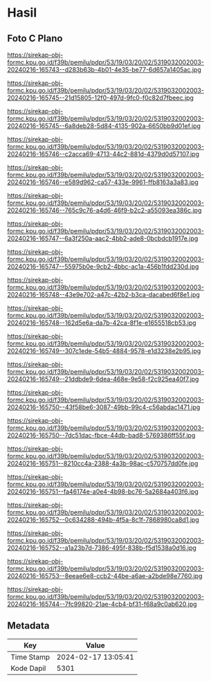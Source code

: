 # Hasil

## Foto C Plano

https://sirekap-obj-formc.kpu.go.id/f39b/pemilu/pdpr/53/19/03/20/02/5319032002003-20240216-165743--d283b63b-4b01-4e35-be77-6d657a1405ac.jpg

https://sirekap-obj-formc.kpu.go.id/f39b/pemilu/pdpr/53/19/03/20/02/5319032002003-20240216-165745--21d15805-12f0-497d-9fc0-f0c82d7fbeec.jpg

https://sirekap-obj-formc.kpu.go.id/f39b/pemilu/pdpr/53/19/03/20/02/5319032002003-20240216-165745--6a8deb28-5d84-4135-902a-6650bb9d01ef.jpg

https://sirekap-obj-formc.kpu.go.id/f39b/pemilu/pdpr/53/19/03/20/02/5319032002003-20240216-165746--c2acca69-4713-44c2-881d-4379d0d57107.jpg

https://sirekap-obj-formc.kpu.go.id/f39b/pemilu/pdpr/53/19/03/20/02/5319032002003-20240216-165746--e589d962-ca57-433e-9961-ffb8163a3a83.jpg

https://sirekap-obj-formc.kpu.go.id/f39b/pemilu/pdpr/53/19/03/20/02/5319032002003-20240216-165746--765c9c76-a4d6-46f9-b2c2-a55093ea386c.jpg

https://sirekap-obj-formc.kpu.go.id/f39b/pemilu/pdpr/53/19/03/20/02/5319032002003-20240216-165747--6a3f250a-aac2-4bb2-ade8-0bcbdcb1917e.jpg

https://sirekap-obj-formc.kpu.go.id/f39b/pemilu/pdpr/53/19/03/20/02/5319032002003-20240216-165747--55975b0e-9cb2-4bbc-ac1a-456b1fdd230d.jpg

https://sirekap-obj-formc.kpu.go.id/f39b/pemilu/pdpr/53/19/03/20/02/5319032002003-20240216-165748--43e9e702-a47c-42b2-b3ca-dacabed6f8e1.jpg

https://sirekap-obj-formc.kpu.go.id/f39b/pemilu/pdpr/53/19/03/20/02/5319032002003-20240216-165748--162d5e6a-da7b-42ca-8f1e-e1655518cb53.jpg

https://sirekap-obj-formc.kpu.go.id/f39b/pemilu/pdpr/53/19/03/20/02/5319032002003-20240216-165749--307c1ede-54b5-4884-9578-e1d3238e2b95.jpg

https://sirekap-obj-formc.kpu.go.id/f39b/pemilu/pdpr/53/19/03/20/02/5319032002003-20240216-165749--21ddbde9-6dea-468e-9e58-f2c925ea40f7.jpg

https://sirekap-obj-formc.kpu.go.id/f39b/pemilu/pdpr/53/19/03/20/02/5319032002003-20240216-165750--43f58be6-3087-49bb-99c4-c56abdac1471.jpg

https://sirekap-obj-formc.kpu.go.id/f39b/pemilu/pdpr/53/19/03/20/02/5319032002003-20240216-165750--7dc51dac-fbce-44db-bad8-5769386ff55f.jpg

https://sirekap-obj-formc.kpu.go.id/f39b/pemilu/pdpr/53/19/03/20/02/5319032002003-20240216-165751--8210cc4a-2388-4a3b-98ac-c570757dd0fe.jpg

https://sirekap-obj-formc.kpu.go.id/f39b/pemilu/pdpr/53/19/03/20/02/5319032002003-20240216-165751--fa46174e-a0e4-4b98-bc76-5a2684a403f6.jpg

https://sirekap-obj-formc.kpu.go.id/f39b/pemilu/pdpr/53/19/03/20/02/5319032002003-20240216-165752--0c634288-494b-4f5a-8c1f-7868980ca8d1.jpg

https://sirekap-obj-formc.kpu.go.id/f39b/pemilu/pdpr/53/19/03/20/02/5319032002003-20240216-165752--a1a23b7d-7386-495f-838b-f5d1538a0d16.jpg

https://sirekap-obj-formc.kpu.go.id/f39b/pemilu/pdpr/53/19/03/20/02/5319032002003-20240216-165753--8eeae6e8-ccb2-44be-a6ae-a2bde98e7760.jpg

https://sirekap-obj-formc.kpu.go.id/f39b/pemilu/pdpr/53/19/03/20/02/5319032002003-20240216-165744--7fc99820-21ae-4cb4-bf31-f68a9c0ab620.jpg


## Metadata

| Key        | Value               |
| ---------- | ------------------- |
| Time Stamp | 2024-02-17 13:05:41 |
| Kode Dapil | 5301                |



